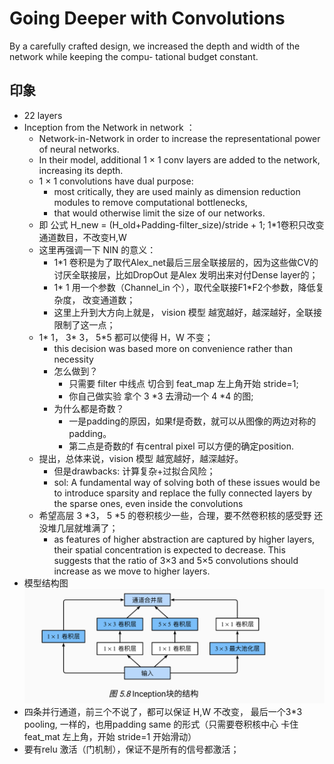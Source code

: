 # Going Deeper with Convolutions

By a carefully crafted design, we increased the depth and width of the network while keeping the compu- tational budget constant.


## 印象
- 22 layers  
- Inception from the Network in network ：
    - Network-in-Network in order to increase the representational power of neural networks. 
    - In their model, additional 1 × 1 conv layers are added to the network, increasing its depth.
    - 1 × 1 convolutions have dual purpose: 
        - most critically, they are used mainly as dimension reduction modules to remove computational bottlenecks, 
        - that would otherwise limit the size of our networks. 
    - 即 公式 H_new = (H_old+Padding-filter_size)/stride + 1; 1*1卷积只改变通道数目，不改变H,W
    - 这里再强调一下 NIN 的意义：
        - 1*1 卷积是为了取代Alex_net最后三层全联接层的，因为这些做CV的讨厌全联接层，比如DropOut 是Alex 发明出来对付Dense layer的；
        - 1* 1 用一个参数（Channel_in 个），取代全联接F1*F2个参数，降低复杂度， 改变通道数；
        - 这里上升到大方向上就是， vision 模型 越宽越好，越深越好，全联接限制了这一点；
    - 1* 1， 3* 3， 5*5 都可以使得 H，W 不变；
        - this decision was based more on convenience rather than necessity
        - 怎么做到？
            - 只需要 filter 中线点 切合到 feat_map 左上角开始 stride=1;
            - 你自己做实验 拿个 3 *3 去滑动一个 4 *4 的图;
        - 为什么都是奇数？
            - 一是padding的原因，如果f是奇数，就可以从图像的两边对称的padding。
            - 第二点是奇数的f 有central pixel 可以方便的确定position.
    - 提出，总体来说，vision 模型 越宽越好，越深越好。
        - 但是drawbacks: 计算复杂+过拟合风险；
        - sol: A fundamental way of solving both of these issues would be to introduce sparsity and replace the fully connected layers by the sparse ones, even inside the convolutions
    - 希望高层 3 *3， 5 *5 的卷积核少一些，合理，要不然卷积核的感受野 还没堆几层就堆满了；
        - as features of higher abstraction are captured by higher layers, their spatial concentration is expected to decrease. This suggests that the ratio of 3×3 and 5×5 convolutions should increase as we move to higher layers.
- 模型结构图![googleNet_1](../pics/googleNet_1.png)
- 四条并行通道，前三个不说了，都可以保证 H,W 不改变， 最后一个3*3 pooling, 一样的，也用padding same 的形式（只需要卷积核中心 卡住 feat_mat 左上角，开始 stride=1 开始滑动）
- 要有relu 激活（门机制），保证不是所有的信号都激活；